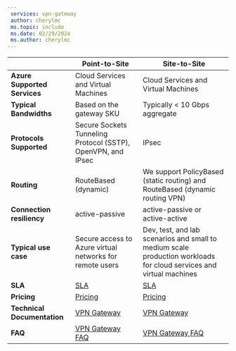 ```yaml
---
 services: vpn-gateway
 author: cherylmc
 ms.topic: include
 ms.date: 02/29/2024
 ms.author: cherylmc
---
```

|  | **Point-to-Site** | **Site-to-Site** |
| --- | --- | --- |
| **Azure Supported Services** |Cloud Services and Virtual Machines |Cloud Services and Virtual Machines |
| **Typical Bandwidths** |Based on the gateway SKU |Typically < 10 Gbps aggregate |
| **Protocols Supported** |Secure Sockets Tunneling Protocol (SSTP), OpenVPN, and IPsec |IPsec |
| **Routing** |RouteBased (dynamic) |We support PolicyBased (static routing) and RouteBased (dynamic routing VPN) |
| **Connection resiliency** |active-passive |active-passive or active-active |
| **Typical use case** |Secure access to Azure virtual networks for remote users |Dev, test, and lab scenarios and small to medium scale production workloads for cloud services and virtual machines |
| **SLA** |[SLA](https://azure.microsoft.com/support/legal/sla/) |[SLA](https://azure.microsoft.com/support/legal/sla/) |
| **Pricing** |[Pricing](https://azure.microsoft.com/pricing/details/vpn-gateway/) |[Pricing](https://azure.microsoft.com/pricing/details/vpn-gateway/) |
| **Technical Documentation** |[VPN Gateway](../articles/vpn-gateway/index.yml) |[VPN Gateway](../articles/vpn-gateway/index.yml) |
| **FAQ** |[VPN Gateway FAQ](../articles/vpn-gateway/vpn-gateway-vpn-faq.md) |[VPN Gateway FAQ](../articles/vpn-gateway/vpn-gateway-vpn-faq.md) |